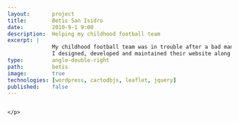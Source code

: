 ```yaml
---
layout:       project
title:        Betis San Isidro
date:         2010-9-1 9:00
description:  Helping my childhood football team
excerpt: |
              My childhood football team was in trouble after a bad management, how to help them?.
              I designed, developed and maintained their website along three years. It meant my first experience with <a href='http://wordpress.org'>Wordpress</a> and PHP.
type:         angle-double-right
path:         betis
image:        true
technologies: [wordpress, cartodbjs, leaflet, jquery]
published:    false
---
```


<div class="columns">
  <div class="columns-content">
    <p>
      
    </p>
  </div>
</div>